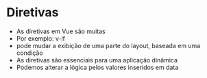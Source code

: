 # Diretivas

- As diretivas em Vue são muitas
- Por exemplo: v-if
- pode mudar a exibição de uma parte do layout, baseada em uma condição
- As diretivas são essenciais para uma aplicação dinâmica
- Podemos alterar a lógica pelos valores inseridos em data